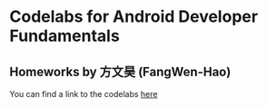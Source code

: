 Codelabs for Android Developer Fundamentals
=======
Homeworks by 方文昊 (FangWen-Hao)
-----------

You can find a link to the codelabs [here](https://developer.android.com/courses/fundamentals-training/toc-v2)
